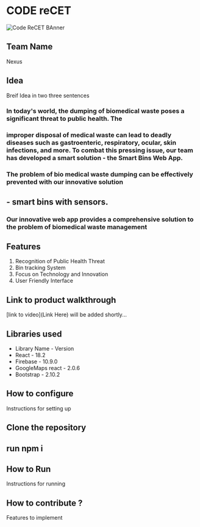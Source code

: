 

# CODE reCET

![Code ReCET BAnner](https://github.com/CODE-reCET/CodeRECET24/assets/154266304/08736571-0016-4aef-840d-94054de99db7)

## Team Name
Nexus
## Idea
Breif Idea in two three sentences 

### In today's world, the dumping of biomedical waste poses a significant threat to public health. The 
###    improper disposal of medical waste can lead to deadly diseases such as gastroenteric, respiratory, ocular, skin infections, and more. To combat this pressing issue, our team has developed a smart solution - the Smart Bins Web App.

### The problem of bio medical waste dumping can be effectively prevented with our innovative solution
## - smart bins with sensors.
### Our innovative web app provides a comprehensive solution to the problem of biomedical waste management
## Features 
1. Recognition of Public Health Threat
2. Bin tracking System
3. Focus on Technology and Innovation
4. User Friendly Interface

## Link to product walkthrough
[link to video](Link Here)
will be added shortly...
   
## Libraries used
* Library Name - Version
* React - 18.2
* Firebase - 10.9.0
* GoogleMaps react - 2.0.6
* Bootstrap - 2.10.2 

## How to configure
Instructions for setting up 
## Clone the repository
## run npm i 


## How to Run
Instructions for running

## How to contribute ? 
Features to implement 
